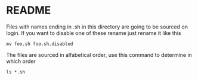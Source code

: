 # README

Files with names ending in .sh in this directory are going to be sourced on
login. If you want to  disable one of these rename just rename it like this

	mv foo.sh foo.sh.disabled

The files are sourced in alfabetical order, use this command to determine in
which order

	ls *.sh


